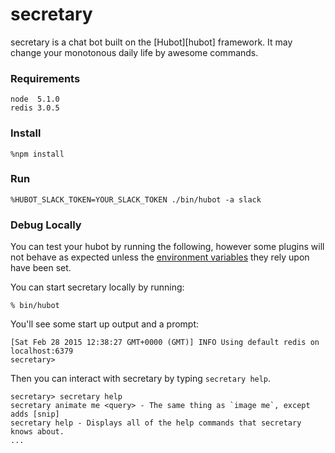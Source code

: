 # secretary

secretary is a chat bot built on the [Hubot][hubot] framework. 
It may change your monotonous daily life by awesome commands.

### Requirements

    node  5.1.0
    redis 3.0.5
    
### Install
    
    %npm install
    
### Run

    %HUBOT_SLACK_TOKEN=YOUR_SLACK_TOKEN ./bin/hubot -a slack 
    
### Debug Locally

You can test your hubot by running the following, however some plugins will not
behave as expected unless the [environment variables](#configuration) they rely
upon have been set.

You can start secretary locally by running:

    % bin/hubot

You'll see some start up output and a prompt:

    [Sat Feb 28 2015 12:38:27 GMT+0000 (GMT)] INFO Using default redis on localhost:6379
    secretary>

Then you can interact with secretary by typing `secretary help`.

    secretary> secretary help
    secretary animate me <query> - The same thing as `image me`, except adds [snip]
    secretary help - Displays all of the help commands that secretary knows about.
    ...

